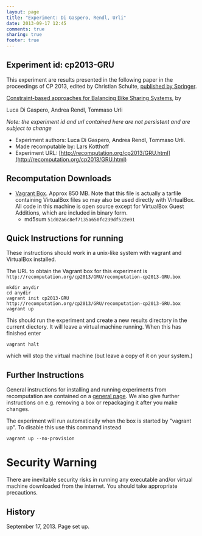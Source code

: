 ```yaml
---
layout: page
title: "Experiment: Di Gaspero, Rendl, Urli"
date: 2013-09-17 12:45
comments: true
sharing: true
footer: true
---
```


## Experiment id: cp2013-GRU 

This experiment are results presented in the following paper in the proceedings of CP 2013, edited by Christian Schulte,
[published by Springer](https://www.springer.com/computer/theoretical+computer+science/book/978-3-642-40626-3).

[Constraint-based approaches for Balancing Bike Sharing Systems](http://link.springer.com/chapter/10.1007/978-3-642-40627-0_56),
by 

Luca Di Gaspero, Andrea Rendl, Tommaso Urli

*Note: the experiment id and url contained here are not persistent and are subject to change*

* Experiment authors: 
Luca Di Gaspero, Andrea Rendl, Tommaso Urli.
* Made recomputable by: Lars Kotthoff
* Experiment URL: [http://recomputation.org/cp2013/GRU.html](http://recomputation.org/cp2013/GRU.html)

## Recomputation Downloads

* [Vagrant Box](GRU/recomputation-cp2013-GRU.box). Approx 850 MB. 
Note that this file is actually a tarfile containing VirtualBox files so may also be used directly with VirtualBox.  All code in this machine is open source except for VirtualBox Guest Additions, which are included in binary form.  
    * md5sum `51d02a6c8ef7135a650fc239df522e01`

## Quick Instructions for running 

These instructions should work in a unix-like system with vagrant and VirtualBox installed.
    
The URL to obtain the Vagrant box for this experiment is 
`http://recomputation.org/cp2013/GRU/recomputation-cp2013-GRU.box`

    mkdir anydir
    cd anydir
    vagrant init cp2013-GRU http://recomputation.org/cp2013/GRU/recomputation-cp2013-GRU.box
    vagrant up
   
This should run the experiment and create a new results directory in the current diectory. 
It will leave a virtual machine running.  When this has finished enter

    vagrant halt

which will stop the virtual machine (but leave a copy of it on your system.)
     
## Further Instructions 

General instructions for installing and running experiments from recomputation are contained on a [general page](general_instructions.html). We also give further instructions on e.g. removing a box or repackaging it after you make changes.

The experiment will run automatically when the box is started by "vagrant up".  To disable this use this command instead 

    vagrant up --no-provision

# Security Warning

There are inevitable security risks in running any executable and/or virtual machine downloaded from the internet. You should take appropriate precautions.

## History

September 17, 2013.  Page set up.



